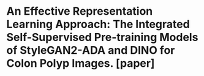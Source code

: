 # An Effective Representation Learning Approach: The Integrated Self-Supervised Pre-training Models of StyleGAN2-ADA and DINO for Colon Polyp Images. [paper]
